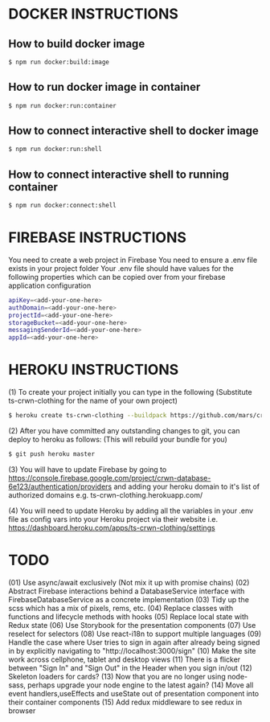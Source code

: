 # DOCKER INSTRUCTIONS

## How to build docker image

```sh
$ npm run docker:build:image
```

## How to run docker image in container

```sh
$ npm run docker:run:container
```

## How to connect interactive shell to docker image

```sh
$ npm run docker:run:shell
```

## How to connect interactive shell to running container

```sh
$ npm run docker:connect:shell
```

# FIREBASE INSTRUCTIONS

You need to create a web project in Firebase
You need to ensure a .env file exists in your project folder
Your .env file should have values for the following properties
which can be copied over from your firebase application configuration

```sh
apiKey=<add-your-one-here>
authDomain=<add-your-one-here>
projectId=<add-your-one-here>
storageBucket=<add-your-one-here>
messagingSenderId=<add-your-one-here>
appId=<add-your-one-here>
```

# HEROKU INSTRUCTIONS

(1) To create your project initially you can type in the following (Substitute ts-crwn-clothing for the name of your own project)

```sh
$ heroku create ts-crwn-clothing --buildpack https://github.com/mars/create-react-app-buildpack.git
```

(2) After you have committed any outstanding changes to git, you can deploy to heroku as follows: (This will rebuild your bundle for you)

```sh
$ git push heroku master
```

(3) You will have to update Firebase by going to https://console.firebase.google.com/project/crwn-database-6e123/authentication/providers and adding your heroku domain to it's list of authorized domains e.g. ts-crwn-clothing.herokuapp.com/

(4) You will need to update Heroku by adding all the variables in your .env file as config vars into your Heroku project via their website i.e.
https://dashboard.heroku.com/apps/ts-crwn-clothing/settings

# TODO

(01) Use async/await exclusively (Not mix it up with promise chains)
(02) Abstract Firebase interactions behind a DatabaseService interface with FirebaseDatabaseService as a concrete implementation
(03) Tidy up the scss which has a mix of pixels, rems, etc.
(04) Replace classes with functions and lifecycle methods with hooks
(05) Replace local state with Redux state
(06) Use Storybook for the presentation components
(07) Use reselect for selectors
(08) Use react-i18n to support multiple languages
(09) Handle the case where User tries to sign in again after already being signed in by explicitly navigating to "http://localhost:3000/sign"
(10) Make the site work across cellphone, tablet and desktop views
(11) There is a flicker between "Sign In" and "Sign Out" in the Header when you sign in/out
(12) Skeleton loaders for cards?
(13) Now that you are no longer using node-sass, perhaps upgrade your node engine to the latest again?
(14) Move all event handlers,useEffects and useState out of presentation component into their container components
(15) Add redux middleware to see redux in browser

